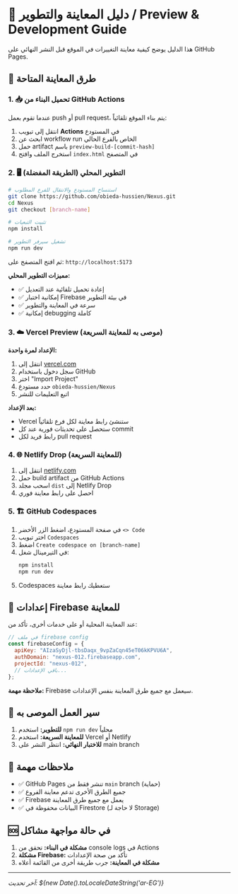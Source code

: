 # 🌟 دليل المعاينة والتطوير / Preview & Development Guide

هذا الدليل يوضح كيفية معاينة التغييرات في الموقع قبل النشر النهائي على GitHub Pages.

## 🚀 طرق المعاينة المتاحة

### 1. 📥 تحميل البناء من GitHub Actions
عندما تقوم بعمل push أو pull request، يتم بناء الموقع تلقائياً:

1. انتقل إلى تبويب **Actions** في المستودع
2. ابحث عن workflow run الخاص بالفرع الحالي
3. حمل artifact باسم `preview-build-[commit-hash]`
4. استخرج الملف وافتح `index.html` في المتصفح

### 2. 🖥️ التطوير المحلي (الطريقة المفضلة)
```bash
# استنساخ المستودع والانتقال للفرع المطلوب
git clone https://github.com/obieda-hussien/Nexus.git
cd Nexus
git checkout [branch-name]

# تثبيت التبعيات
npm install

# تشغيل سيرفر التطوير
npm run dev
```

ثم افتح المتصفح على: `http://localhost:5173`

**مميزات التطوير المحلي:**
- ✅ إعادة تحميل تلقائية عند التعديل
- ✅ إمكانية اختبار Firebase في بيئة التطوير
- ✅ سرعة في المعاينة والتطوير
- ✅ إمكانية debugging كاملة

### 3. ☁️ Vercel Preview (موصى به للمعاينة السريعة)

**الإعداد لمرة واحدة:**
1. انتقل إلى [vercel.com](https://vercel.com)
2. سجل دخول باستخدام GitHub
3. اختر "Import Project"
4. حدد مستودع `obieda-hussien/Nexus`
5. اتبع التعليمات للنشر

**بعد الإعداد:**
- Vercel ستنشئ رابط معاينة لكل فرع تلقائياً
- ستحصل على تحديثات فورية عند كل commit
- رابط فريد لكل pull request

### 4. 🌐 Netlify Drop (للمعاينة السريعة)

1. انتقل إلى [netlify.com](https://netlify.com)
2. حمل build artifact من GitHub Actions
3. اسحب مجلد `dist` إلى Netlify Drop
4. احصل على رابط معاينة فوري

### 5. 🏗️ GitHub Codespaces

1. في صفحة المستودع، اضغط الزر الأخضر `<> Code`
2. اختر تبويب `Codespaces`
3. اضغط `Create codespace on [branch-name]`
4. في التيرمينال شغل:
   ```bash
   npm install
   npm run dev
   ```
5. Codespaces ستعطيك رابط معاينة

## 🔧 إعدادات Firebase للمعاينة

عند المعاينة المحلية أو على خدمات أخرى، تأكد من:

```javascript
// في ملف firebase config
const firebaseConfig = {
  apiKey: "AIzaSyDjl-tbsDaqx_9vpZaCqn45eT06kKPVU6A",
  authDomain: "nexus-012.firebaseapp.com",
  projectId: "nexus-012",
  // باقي الإعدادات...
};
```

**ملاحظة مهمة:** Firebase سيعمل مع جميع طرق المعاينة بنفس الإعدادات.

## 🔄 سير العمل الموصى به

1. **للتطوير:** استخدم `npm run dev` محلياً
2. **للمعاينة السريعة:** استخدم Vercel أو Netlify
3. **للاختبار النهائي:** انتظر النشر على main branch

## 🚨 ملاحظات مهمة

- ✅ GitHub Pages تنشر فقط من `main` branch (حماية)
- ✅ جميع الطرق الأخرى تدعم معاينة الفروع
- ✅ Firebase يعمل مع جميع طرق المعاينة
- ✅ البيانات محفوظة في Firestore (لا حاجة لـ Storage)

## 🆘 في حالة مواجهة مشاكل

1. **مشكلة في البناء:** تحقق من console logs في Actions
2. **مشكلة Firebase:** تأكد من صحة الإعدادات
3. **مشكلة في المعاينة:** جرب طريقة أخرى من القائمة أعلاه

---

*آخر تحديث: ${new Date().toLocaleDateString('ar-EG')}*